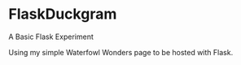 # FlaskDuckgram
A Basic Flask Experiment

Using my simple Waterfowl Wonders page to be hosted with Flask.

